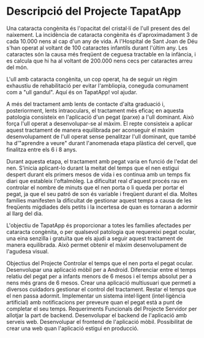 # Descripció del Projecte TapatApp

Una cataracta congènita és l'opacitat del cristal·lí de l'ull present des del naixement. La incidència de cataracta congènita és d'aproximadament 3 de cada 10.000 nens al cap d'un any de vida. A l'Hospital de Sant Joan de Déu s'han operat al voltant de 100 cataractes infantils durant l'últim any. Les cataractes són la causa més freqüent de ceguesa tractable en la infància, i es calcula que hi ha al voltant de 200.000 nens cecs per cataractes arreu del món.

L'ull amb cataracta congènita, un cop operat, ha de seguir un règim exhaustiu de rehabilitació per evitar l'ambliopia, coneguda comunament com a "ull gandul". Aquí és on TapatApp! vol ajudar.

A més del tractament amb lents de contacte d'alta graduació i, posteriorment, lents intraoculars, el tractament més eficaç en aquesta patologia consisteix en l'aplicació d'un pegat (parxe) a l'ull dominant. Això força l'ull operat a desenvolupar-se al màxim. El repte consisteix a aplicar aquest tractament de manera equilibrada per aconseguir el màxim desenvolupament de l'ull operat sense penalitzar l'ull dominant, que també ha d'"aprendre a veure" durant l'anomenada etapa plàstica del cervell, que finalitza entre els 6 i 8 anys.

Durant aquesta etapa, el tractament amb pegat varia en funció de l'edat del nen. S'inicia aplicant-lo durant la meitat del temps que el nen estigui despert durant els primers mesos de vida i es continua amb un temps fix diari que estableix l'oftalmòleg. La dificultat real d'aquest procés rau en controlar el nombre de minuts que el nen porta o li queda per portar el pegat, ja que el seu patró de son és variable i freqüent durant el dia. Moltes famílies manifesten la dificultat de gestionar aquest temps a causa de les freqüents migdiades dels petits i la incertesa de quan es tornaran a adormir al llarg del dia.

L'objectiu de TapatApp és proporcionar a totes les famílies afectades per cataracta congènita, o per qualsevol patologia que requereixi pegat ocular, una eina senzilla i gratuïta que els ajudi a seguir aquest tractament de manera equilibrada. Això permet obtenir el màxim desenvolupament de l'agudesa visual.

Objectius del Projecte
Controlar el temps que el nen porta el pegat ocular.
Desenvolupar una aplicació mòbil per a Android.
Diferenciar entre el temps relatiu del pegat per a infants menors de 6 mesos i el temps absolut per a nens més grans de 6 mesos.
Crear una aplicació multiusuari que permeti a diversos cuidadors gestionar el control del tractament.
Restar el temps que el nen passa adormit.
Implementar un sistema intel·ligent (intel·ligència artificial) amb notificacions per preveure quan el pegat està a punt de completar el seu temps.
Requeriments Funcionals del Projecte
Servidor per allotjar la part de backend.
Desenvolupar el backend de l'aplicació amb serveis web.
Desenvolupar el frontend de l'aplicació mòbil.
Possibilitat de crear una web quan l'aplicació estigui en producció.
